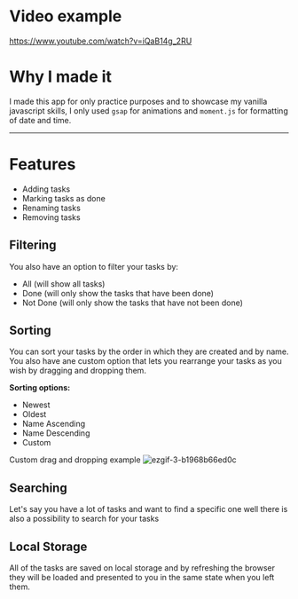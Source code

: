 # Video example
https://www.youtube.com/watch?v=iQaB14g_2RU

# Why I made it
I made this app for only practice purposes and to showcase my vanilla javascript skills, I only used `gsap` for animations and `moment.js` for formatting of date and time.

---

# Features
* Adding tasks 
* Marking tasks as done
* Renaming tasks
* Removing tasks
  
## Filtering
You also have an option to filter your tasks by:
* All (will show all tasks)
* Done (will only show the tasks that have been done)
* Not Done (will only show the tasks that have not been done)

## Sorting
You can sort your tasks by the order in which they are created and by name. You also have ane custom option that lets you rearrange your tasks as you wish by dragging and dropping them.

<b>Sorting options: </b>
* Newest
* Oldest
* Name Ascending
* Name Descending
* Custom

Custom drag and dropping example
![ezgif-3-b1968b66ed0c](https://user-images.githubusercontent.com/9008571/115787996-4cf4e480-a3c3-11eb-9e9c-c344ea275660.gif)

## Searching
Let's say you have a lot of tasks and want to find a specific one well there is also a possibility to search for your tasks

## Local Storage

All of the tasks are saved on local storage and by refreshing the browser they will be loaded and presented to you in the same state when you left them.
